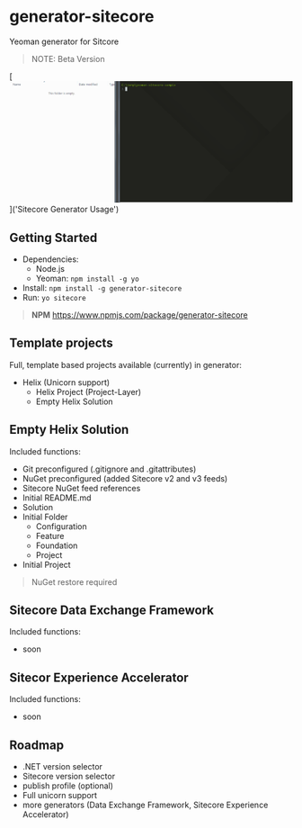 # generator-sitecore

Yeoman generator for Sitcore
> NOTE: Beta Version

[![](https://github.com/SaschaHeyer/generator-sitecore/blob/master/documentation/yo-sitecore-usage.gif)]('Sitecore Generator Usage')

## Getting Started

- Dependencies:
    - Node.js
    - Yeoman: `npm install -g yo`
- Install: `npm install -g generator-sitecore`
- Run: `yo sitecore`

> **NPM** https://www.npmjs.com/package/generator-sitecore

## Template projects

Full, template based projects available (currently) in generator:

- Helix (Unicorn support)
    - Helix Project (Project-Layer)
    - Empty Helix Solution


## Empty Helix Solution
Included functions:

- Git preconfigured (.gitignore and .gitattributes)
- NuGet preconfigured (added Sitecore v2 and v3 feeds)
- Sitecore NuGet feed references
- Initial README.md
- Solution
- Initial Folder
    - Configuration
    - Feature
    - Foundation
    - Project
- Initial Project
	
> NuGet restore required
    
## Sitecore Data Exchange Framework
Included functions:

- soon

## Sitecor Experience Accelerator
Included functions:

- soon


## Roadmap
* .NET version selector
* Sitecore version selector
* publish profile (optional)
* Full unicorn support
* more generators (Data Exchange Framework, Sitecore Experience Accelerator)
